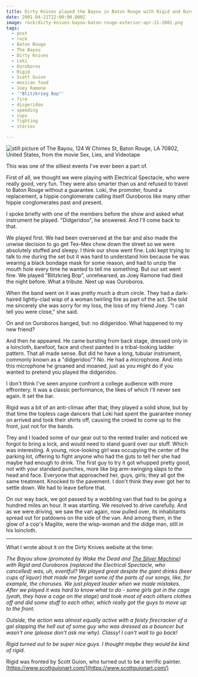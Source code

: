 ```yaml
---
title: Dirty Knives played the Bayou in Baton Rouge with Rigid and Ouroboros.
date: 2001-04-21T22:00:00.000Z
image: rock/dirty-knives-bayou-baton-rouge-exterior-apr-21-2001.png
tags:
  - post 
  - rock
  - Baton Rouge
  - The Bayou
  - Dirty Knives
  - Loki
  - Ouroboros
  - Rigid
  - Scott Guion
  - mexican food
  - Joey Ramone
  - '"Blitzkrieg Bop"'
  - fire
  - disgeridoo
  - speeding
  - cops
  - fighting
  - stories

---
```


![still picture of The Bayou, 124 W Chimes St, Baton Rouge, LA 70802, United States, from the movie Sex, Lies, and Videotape](/static/img/rock/dirty-knives-bayou-baton-rouge-exterior-apr-21-2001.png "still picture of The Bayou, 124 W Chimes St, Baton Rouge, LA 70802, United States, from the movie Sex, Lies, and Videotape")

This was one of the silliest events I've ever been a part of.

First of all, we thought we were playing with Electrical Spectacle, who were really good, very fun. They were also smarter than us and refused to travel to Baton Rouge without a guarantee. Loki, the promoter, found a replacement, a hippie conglomerate calling itself Ouroboros like many other hippie conglomerates past and present.

I spoke briefly with one of the members before the show and asked what instrument he played.
"Didgeridoo", he answered. And I'll come back to that.

We played first. We had been overserved at the bar and also made the unwise decision to go get Tex-Mex chow down the street so we were absolutely stuffed and sleepy. I think our show went fine. Loki kept trying to talk to me during the set but it was hard to understand him because he was wearing a black bondage mask for some reason, and had to unzip the mouth hole every time he wanted to tell me something. But our set went fine. We played "Blitzkrieg Bop", unrehearsed, as Joey Ramone had died the night before. What a tribute. Next up was Ouroboros.

When the band went on it was pretty much a drum circle. They had a dark-haired lightly-clad wisp of a woman twirling fire as part of the act. She told me sincerely she was sorry for my loss, the loss of my friend Joey. "I can tell you were close," she said.

On and on Ouroboros banged, but: no didgeridoo. What happened to my new friend?

And then he appeared. He came bursting from back stage, dressed only in a loincloth, barefoot, face and chest painted in a tribal-looking ladder pattern. That all made sense. But did he have a long, tubular instrument, commonly known as a "didgeridoo"? No. He had a microphone. And into this microphone he groaned and moaned, just as you might do if you wanted to pretend you played the didgeridoo.

I don't think I've seen anyone confront a college audience with more effrontery. It was a classic performance, the likes of which I'll never see again. It set the bar.

Rigid was a bit of an anti-climax after that; they played a solid show, but by that time the topless cage dancers that Loki had spent the guarantee money on arrived and took their shirts off, causing the crowd to come up to the front, just not for the bands.  

Trey and I loaded some of our gear out to the rented trailer and noticed we forgot to bring a lock, and would need to stand guard over our stuff. Which was interesting. A young, nice-looking girl was occupying the center of the parking lot, offering to fight anyone who had the guts to tell her she had maybe had enough to drink. The first guy to try it got whupped pretty good, not with your standard punches, more like big arm-swinging slaps to the head and face. Everyone that approached her, guys, girls; they all got the same treatment. Knocked to the pavement. I don't think they ever got her to settle down. We had to leave before that.

On our way back, we got passed by a wobbling van that had to be going a hundred miles an hour. It was startling. We resolved to drive carefully. And as we were driving, we saw the van again, now pulled over, its inhabitants spread out for patdowns on the side of the van. And among them, in the glow of a cop's Maglite, were the wisp-woman and the didge man, still in his loincloth.

------

What I wrote about it on the Dirty Knives website at the time:

_The Bayou show (promoted by Wake the Dead and <a href="http://www.thesilvermachine.com" target="_byedave">The Silver Machine</a>) with Rigid and Ouroboros (replaced the Electrical Spectacle, who cancelled) was, uh, eventful? We played great despite the giant drinks (beer cups of liquor) that made me forget some of the parts of our songs, like, for example, the choruses. We just played louder when we made mistakes. After we played it was hard to know what to do - some girls got in the cage (yeah, they have a cage on the stage) and took most of each others clothes off and did some stuff to each other, which really got the guys to move up to the front._

_Outside, the action was almost equally active with a feisty firecracker of a gal slapping the hell out of some guy who was dressed as a bouncer but wasn't one (please don't ask me why). Classy! I can't wait to go back!_
            
_Rigid turned out to be super nice guys. I thought maybe they would be kind of rigid._

Rigid was fronted by Scott Guion, who turned out to be a terrific painter. [https://www.scottguionart.com/](https://www.scottguionart.com/)

